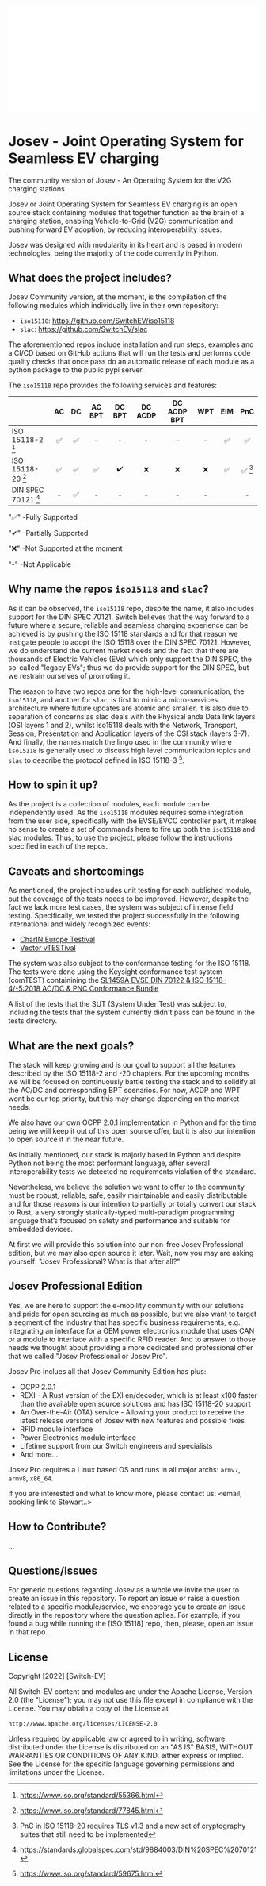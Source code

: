 ![Switch Logo](docs/switch_white_logo.svg)

# Josev - Joint Operating System for Seamless EV charging

The community version of Josev - An Operating System for the V2G charging stations

Josev or Joint Operating System for Seamless EV charging is an open source stack containing modules that together
function as the brain of a charging station, enabling Vehicle-to-Grid (V2G) communication and pushing forward EV
adoption, by reducing interoperability issues.

Josev was designed with modularity in its heart and is based in modern technologies, being the majority of the code
currently in Python.



## What does the project includes?

Josev Community version, at the moment, is the compilation of the following modules which individually live in their
own repository:

* `iso15118`: https://github.com/SwitchEV/iso15118
* `slac`: https://github.com/SwitchEV/slac

The aforementioned repos include installation and run steps, examples and a CI/CD based on GitHub actions that will
run the tests and performs code quality checks that once pass do an automatic release of each module as a python package
 to the public pypi server.



The `iso15118` repo provides the following services and features:

|                      	| AC 	| DC 	| AC BPT 	| DC BPT 	| DC ACDP 	| DC ACDP BPT 	| WPT 	| EIM 	| PnC 	   |
|----------------------	|:--:	|:--:	|:------:	|:------:	|:-------:	|:-----------:	|:---:	|:---:	|:--------:|
| ISO 15118-2     [^1] 	|  ✅ 	|  ✅ 	|    -   	|    -   	|    -    	|      -      	|  -  	|  ✅  	|  ✅  	   |
| ISO 15118-20    [^2] 	|  ✅ 	|  ✅ 	|    ✅   	|    ✔️   	|    ❌    	|      ❌      	|  ❌  	|  ✅  	|  ✅ [^5] |
| DIN SPEC 70121  [^4] 	|  - 	|  ✅ 	|    -   	|    -   	|    -    	|      -      	|  -  	|     	|  -  	   |

"✅" -Fully Supported

"✔"  -Partially Supported

"❌" -Not Supported at the moment

"-"  -Not Applicable


## Why name the repos `iso15118` and `slac`?

As it can be observed, the `iso15118` repo, despite the name, it also includes support for the DIN SPEC 70121.
Switch believes that the way forward to a future where a secure, reliable and seamless charging experience can be
achieved is by pushing the ISO 15118 standards and for that reason we instigate people to adopt the ISO 15118 over
the DIN SPEC 70121. However, we do understand the current market needs and the fact that there are thousands of
Electric Vehicles (EVs) which only support the DIN SPEC, the so-called "legacy EVs"; thus we do provide support for
the DIN SPEC, but we restrain ourselves of promoting it.

The reason to have two repos one for the high-level communication, the `iso15118`, and another for `slac`, is first to
mimic a micro-services architecture where future updates are atomic and smaller, it is also due to separation of
concerns as slac deals with the Physical anda Data link layers (OSI layers 1 and 2), whilst iso15118 deals with the
Network, Transport, Session, Presentation and Application layers of the OSI stack (layers 3-7). And finally, the names
match the lingo used in the community where `iso15118` is generally used to discuss high level communication topics and
`slac` to describe the protocol defined in ISO 15118-3 [^3].



## How to spin it up?

As the project is a collection of modules, each module can be independently used. As the `iso15118` modules requires
some integration from the user side, specifically with the EVSE/EVCC controller part, it makes no sense to create a
set of commands here to fire up both the `iso15118` and slac modules.
Thus, to use the project, please follow the instructions specified in each of the repos.
 


## Caveats and shortcomings

As mentioned, the project includes unit testing for each published module, but the coverage of the tests needs to be
improved.
However, despite the fact we lack more test cases, the system was subject of intense field testing. Specifically,
we tested the project successfully in the following international and widely recognized events:

* [CharIN Europe Testival](https://www.charin.global/events/testival-europe/) 
* [Vector vTESTival](https://www.vector.com/de/de/events/global-de-en/2022/vector-e-mobility-symposium-2022/#c284443) 

The system was also subject to the conformance testing for the ISO 15118. 
The tests were done using the Keysight conformance test system (comTEST) containining the [SL1459A EVSE DIN 70122 & ISO 15118-4/-5:2018 AC/DC & PNC Conformance Bundle](https://www.keysight.com/gb/en/assets/3120-1491/data-sheets/SL14XXA-Scienlab-Test-Case-Library-TTCN-3.pdf)

A list of the tests that the SUT (System Under Test) was subject to, including the tests that the system currently
didn't pass can be found in the tests directory.


## What are the next goals?

The stack will keep growing and is our goal to support all the features described by the ISO 15118-2 and -20 chapters.
For the upcoming months we will be focused on continuously battle testing the stack and to solidify all the AC/DC and
corresponding BPT scenarios.
For now, ACDP and WPT wont be our top priority, but this may change depending on the market needs.

We also have our own OCPP 2.0.1 implementation in Python and for the time being we will keep it out of this open source
offer, but it is also our intention to open source it in the near future.

As initially mentioned, our stack is majorly based in Python and despite Python not being the most performant language,
after several interoperability tests we detected no requirements violation of the standard.

Nevertheless, we believe the solution we want to offer to the community must be robust, reliable, safe,
easily maintainable and easily distributable and for those reasons is our intention to partially or totally convert our
stack to Rust, a very strongly statically-typed multi-paradigm programming language that’s focused on safety and
performance and suitable for embedded devices.

At first we will provide this solution into our non-free Josev Professional edition, but we may also open source it
later. Wait, now you may are asking  yourself: "Josev Professional? What is that after all?"


## Josev Professional Edition
Yes, we are here to support the e-mobility community with our solutions and pride for open sourcing as much as possible,
but we also want to target a segment of the industry that has specific business requirements, e.g., integrating an
interface for a OEM power electronics module that uses CAN or a module to interface with a specific RFID reader.
And to answer to those needs we thought about providing a more dedicated and professional offer that we called
"Josev Professional or Josev Pro".

Josev Pro inclues all that Josev Community Edition has plus:
* OCPP 2.0.1 
* REXI - A Rust version of the EXI en/decoder, which is at least x100 faster than the available open source solutions
and has ISO 15118-20 support
* An Over-the-Air (OTA) service - Allowing your product to receive the latest release versions of Josev with new
features and possible fixes
* RFID module interface
* Power Electronics module interface
* Lifetime support from our Switch engineers and specialists
* And more...

Josev Pro requires a Linux based OS and runs in all major archs: `armv7`, `armv8`, `x86_64`.

If you are interested and what to know more, please contact us:
<email, booking link to Stewart..>


## How to Contribute?
...





## Questions/Issues

For generic questions regarding Josev as a whole we invite the user to create an issue in this repository.
To report an issue or raise a question related to a specific module/service, we encorage you to create an issue
directly in the repository where the question aplies. For example, if you found a bug while running the [ISO 15118]
repo, then, please, open an issue in that repo.


## License
Copyright [2022] [Switch-EV]

All Switch-EV content and modules are under the Apache License, Version 2.0 (the "License");
you may not use this file except in compliance with the License.
You may obtain a copy of the License at

    http://www.apache.org/licenses/LICENSE-2.0

Unless required by applicable law or agreed to in writing, software
distributed under the License is distributed on an "AS IS" BASIS,
WITHOUT WARRANTIES OR CONDITIONS OF ANY KIND, either express or implied.
See the License for the specific language governing permissions and
limitations under the License.


[^1]: https://www.iso.org/standard/55366.html
[^2]: https://www.iso.org/standard/77845.html
[^3]: https://www.iso.org/standard/59675.html
[^4]: https://standards.globalspec.com/std/9884003/DIN%20SPEC%2070121
[^5]: PnC in ISO 15118-20 requires TLS v1.3 and a new set of cryptography suites that still need to be implemented
[^6]: https://exificient.github.io/

